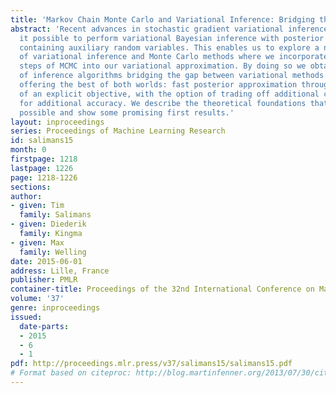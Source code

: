 ```yaml
---
title: 'Markov Chain Monte Carlo and Variational Inference: Bridging the Gap'
abstract: 'Recent advances in stochastic gradient variational inference have made
  it possible to perform variational Bayesian inference with posterior approximations
  containing auxiliary random variables. This enables us to explore a new synthesis
  of variational inference and Monte Carlo methods where we incorporate one or more
  steps of MCMC into our variational approximation. By doing so we obtain a rich class
  of inference algorithms bridging the gap between variational methods and MCMC, and
  offering the best of both worlds: fast posterior approximation through the maximization
  of an explicit objective, with the option of trading off additional computation
  for additional accuracy. We describe the theoretical foundations that make this
  possible and show some promising first results.'
layout: inproceedings
series: Proceedings of Machine Learning Research
id: salimans15
month: 0
firstpage: 1218
lastpage: 1226
page: 1218-1226
sections: 
author:
- given: Tim
  family: Salimans
- given: Diederik
  family: Kingma
- given: Max
  family: Welling
date: 2015-06-01
address: Lille, France
publisher: PMLR
container-title: Proceedings of the 32nd International Conference on Machine Learning
volume: '37'
genre: inproceedings
issued:
  date-parts:
  - 2015
  - 6
  - 1
pdf: http://proceedings.mlr.press/v37/salimans15/salimans15.pdf
# Format based on citeproc: http://blog.martinfenner.org/2013/07/30/citeproc-yaml-for-bibliographies/
---
```

